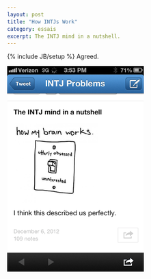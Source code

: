 ```yaml
---
layout: post
title: "How INTJs Work"
category: essais
excerpt: The INTJ mind in a nutshell.
---
```

{% include JB/setup %}
Agreed.

![How INTJs Work](/assets/images/intj.png)
